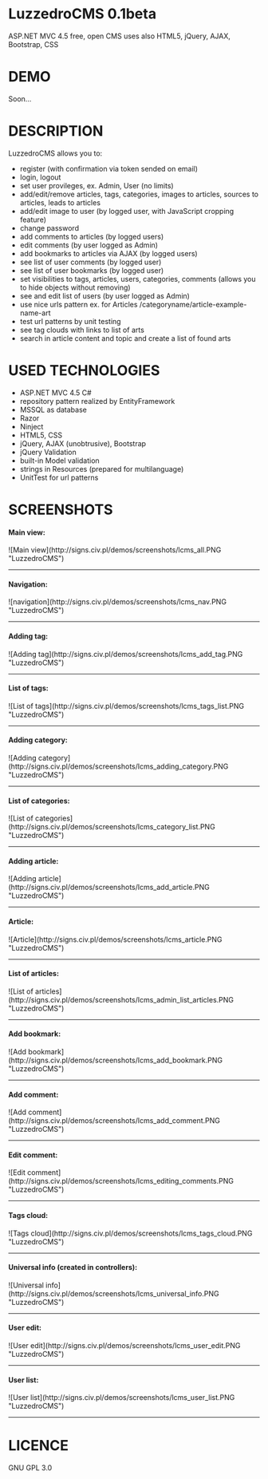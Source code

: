 # LuzzedroCMS 0.1beta
ASP.NET MVC 4.5 free, open CMS uses also HTML5, jQuery, AJAX, Bootstrap, CSS

# DEMO

Soon...

# DESCRIPTION

LuzzedroCMS allows you to:
- register (with confirmation via token sended on email)
- login, logout
- set user provileges, ex. Admin, User (no limits)
- add/edit/remove articles, tags, categories, images to articles, sources to articles, leads to articles
- add/edit image to user (by logged user, with JavaScript cropping feature)
- change password
- add comments to articles (by logged users)
- edit comments (by user logged as Admin)
- add bookmarks to articles via AJAX (by logged users)
- see list of user comments (by logged user)
- see list of user bookmarks (by logged user)
- set visibilities to tags, articles, users, categories, comments (allows you to hide objects without removing)
- see and edit list of users (by user logged as Admin)
- use nice urls pattern ex. for Articles /categoryname/article-example-name-art
- test url patterns by unit testing
- see tag clouds with links to list of arts
- search in article content and topic and create a list of found arts

# USED TECHNOLOGIES

- ASP.NET MVC 4.5 C#
- repository pattern realized by EntityFramework
- MSSQL as database
- Razor
- Ninject
- HTML5, CSS
- jQuery, AJAX (unobtrusive), Bootstrap
- jQuery Validation
- built-in Model validation
- strings in Resources (prepared for multilanguage)
- UnitTest for url patterns

# SCREENSHOTS
<h4>Main view:</h4>
![Main view](http://signs.civ.pl/demos/screenshots/lcms_all.PNG "LuzzedroCMS")
<hr>
<h4>Navigation:</h4>
![navigation](http://signs.civ.pl/demos/screenshots/lcms_nav.PNG "LuzzedroCMS")
<hr>
<h4>Adding tag:</h4>
![Adding tag](http://signs.civ.pl/demos/screenshots/lcms_add_tag.PNG "LuzzedroCMS")
<hr>
<h4>List of tags:</h4>
![List of tags](http://signs.civ.pl/demos/screenshots/lcms_tags_list.PNG "LuzzedroCMS")
<hr>
<h4>Adding category:</h4>
![Adding category](http://signs.civ.pl/demos/screenshots/lcms_adding_category.PNG "LuzzedroCMS")
<hr>
<h4>List of categories:</h4>
![List of categories](http://signs.civ.pl/demos/screenshots/lcms_category_list.PNG "LuzzedroCMS")
<hr>
<h4>Adding article:</h4>
![Adding article](http://signs.civ.pl/demos/screenshots/lcms_add_article.PNG "LuzzedroCMS")
<hr>
<h4>Article:</h4>
![Article](http://signs.civ.pl/demos/screenshots/lcms_article.PNG "LuzzedroCMS")
<hr>
<h4>List of articles:</h4>
![List of articles](http://signs.civ.pl/demos/screenshots/lcms_admin_list_articles.PNG "LuzzedroCMS")
<hr>
<h4>Add bookmark:</h4>
![Add bookmark](http://signs.civ.pl/demos/screenshots/lcms_add_bookmark.PNG "LuzzedroCMS")
<hr>
<h4>Add comment:</h4>
![Add comment](http://signs.civ.pl/demos/screenshots/lcms_add_comment.PNG "LuzzedroCMS")
<hr>
<h4>Edit comment:</h4>
![Edit comment](http://signs.civ.pl/demos/screenshots/lcms_editing_comments.PNG "LuzzedroCMS")
<hr>
<h4>Tags cloud:</h4>
![Tags cloud](http://signs.civ.pl/demos/screenshots/lcms_tags_cloud.PNG "LuzzedroCMS")
<hr>
<h4>Universal info (created in controllers):</h4>
![Universal info](http://signs.civ.pl/demos/screenshots/lcms_universal_info.PNG "LuzzedroCMS")
<hr>
<h4>User edit:</h4>
![User edit](http://signs.civ.pl/demos/screenshots/lcms_user_edit.PNG "LuzzedroCMS")
<hr>
<h4>User list:</h4>
![User list](http://signs.civ.pl/demos/screenshots/lcms_user_list.PNG "LuzzedroCMS")
<hr>


# LICENCE
GNU GPL 3.0
